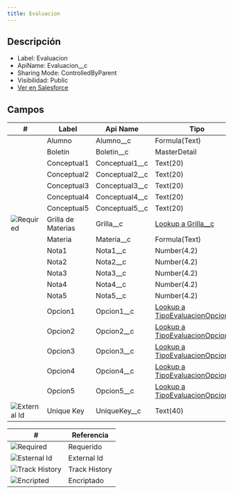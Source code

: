 ```yaml
---
title: Evaluacion
---
```


<!-- START autogenerated-object -->

## Descripción

- Label: Evaluacion
- ApiName: Evaluacion\_\_c
- Sharing Mode: ControlledByParent
- Visibilidad: Public
- [Ver en Salesforce](https://test.salesforce.com/lightning/setup/ObjectManager/lookupRedirect?lookup=entityByApiName&apiName=Evaluacion__c)

## Campos

| #                                                             | Label              | Api Name         | Tipo                                                                                | Descripcion |
| ------------------------------------------------------------- | ------------------ | ---------------- | ----------------------------------------------------------------------------------- | ----------- |
| <div class="icons"></div>                                     | Alumno             | Alumno\_\_c      | Formula(Text)                                                                       | <ul></ul>   |
| <div class="icons"></div>                                     | Boletin            | Boletin\_\_c     | MasterDetail                                                                        | <ul></ul>   |
| <div class="icons"></div>                                     | Conceptual1        | Conceptual1\_\_c | Text(20)                                                                            | <ul></ul>   |
| <div class="icons"></div>                                     | Conceptual2        | Conceptual2\_\_c | Text(20)                                                                            | <ul></ul>   |
| <div class="icons"></div>                                     | Conceptual3        | Conceptual3\_\_c | Text(20)                                                                            | <ul></ul>   |
| <div class="icons"></div>                                     | Conceptual4        | Conceptual4\_\_c | Text(20)                                                                            | <ul></ul>   |
| <div class="icons"></div>                                     | Conceptual5        | Conceptual5\_\_c | Text(20)                                                                            | <ul></ul>   |
| <div class="icons">![Required](/img/lock_60.png)</div>        | Grilla de Materias | Grilla\_\_c      | [Lookup a Grilla\_\_c](/diccionarios/objects/Grilla__c)                             | <ul></ul>   |
| <div class="icons"></div>                                     | Materia            | Materia\_\_c     | Formula(Text)                                                                       | <ul></ul>   |
| <div class="icons"></div>                                     | Nota1              | Nota1\_\_c       | Number(4.2)                                                                         | <ul></ul>   |
| <div class="icons"></div>                                     | Nota2              | Nota2\_\_c       | Number(4.2)                                                                         | <ul></ul>   |
| <div class="icons"></div>                                     | Nota3              | Nota3\_\_c       | Number(4.2)                                                                         | <ul></ul>   |
| <div class="icons"></div>                                     | Nota4              | Nota4\_\_c       | Number(4.2)                                                                         | <ul></ul>   |
| <div class="icons"></div>                                     | Nota5              | Nota5\_\_c       | Number(4.2)                                                                         | <ul></ul>   |
| <div class="icons"></div>                                     | Opcion1            | Opcion1\_\_c     | [Lookup a TipoEvaluacionOpcion\_\_c](/diccionarios/objects/TipoEvaluacionOpcion__c) | <ul></ul>   |
| <div class="icons"></div>                                     | Opcion2            | Opcion2\_\_c     | [Lookup a TipoEvaluacionOpcion\_\_c](/diccionarios/objects/TipoEvaluacionOpcion__c) | <ul></ul>   |
| <div class="icons"></div>                                     | Opcion3            | Opcion3\_\_c     | [Lookup a TipoEvaluacionOpcion\_\_c](/diccionarios/objects/TipoEvaluacionOpcion__c) | <ul></ul>   |
| <div class="icons"></div>                                     | Opcion4            | Opcion4\_\_c     | [Lookup a TipoEvaluacionOpcion\_\_c](/diccionarios/objects/TipoEvaluacionOpcion__c) | <ul></ul>   |
| <div class="icons"></div>                                     | Opcion5            | Opcion5\_\_c     | [Lookup a TipoEvaluacionOpcion\_\_c](/diccionarios/objects/TipoEvaluacionOpcion__c) | <ul></ul>   |
| <div class="icons">![External Id](/img/database_60.png)</div> | Unique Key         | UniqueKey\_\_c   | Text(40)                                                                            | <ul></ul>   |

| #                                                              | Referencia    |
| -------------------------------------------------------------- | ------------- |
| <div class="icons">![Required](/img/lock_60.png)</div>         | Requerido     |
| <div class="icons">![Esternal Id](/img/database_60.png)</div>  | External Id   |
| <div class="icons">![Track History](/img/tracker_60.png)</div> | Track History |
| <div class="icons">![Encripted](/img/password_60.png)</div>    | Encriptado    |

<!-- END autogenerated-object -->
